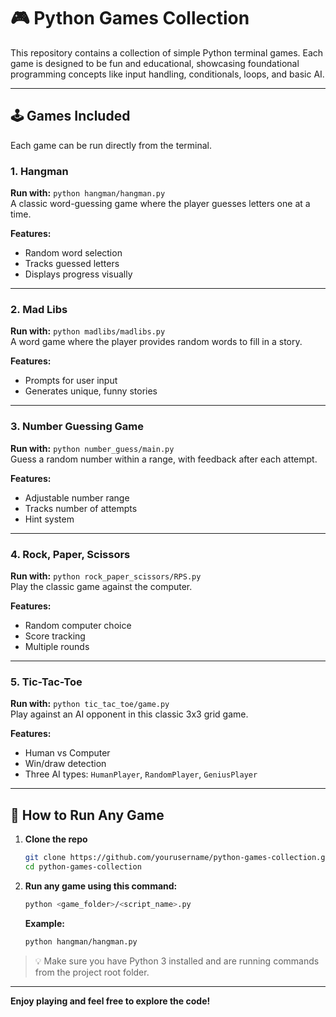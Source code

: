 # 🎮 Python Games Collection

This repository contains a collection of simple Python terminal games. Each game is designed to be fun and educational, showcasing foundational programming concepts like input handling, conditionals, loops, and basic AI.

---

## 🕹️ Games Included

Each game can be run directly from the terminal.

### 1. Hangman
**Run with:** `python hangman/hangman.py`  
A classic word-guessing game where the player guesses letters one at a time.

**Features:**
- Random word selection  
- Tracks guessed letters  
- Displays progress visually

---

### 2. Mad Libs
**Run with:** `python madlibs/madlibs.py`  
A word game where the player provides random words to fill in a story.

**Features:**
- Prompts for user input  
- Generates unique, funny stories

---

### 3. Number Guessing Game
**Run with:** `python number_guess/main.py`  
Guess a random number within a range, with feedback after each attempt.

**Features:**
- Adjustable number range  
- Tracks number of attempts  
- Hint system

---

### 4. Rock, Paper, Scissors
**Run with:** `python rock_paper_scissors/RPS.py`  
Play the classic game against the computer.

**Features:**
- Random computer choice  
- Score tracking  
- Multiple rounds

---

### 5. Tic-Tac-Toe
**Run with:** `python tic_tac_toe/game.py`  
Play against an AI opponent in this classic 3x3 grid game.

**Features:**
- Human vs Computer  
- Win/draw detection  
- Three AI types: `HumanPlayer`, `RandomPlayer`, `GeniusPlayer`

---

## 🚀 How to Run Any Game

1. **Clone the repo**
   ```bash
   git clone https://github.com/yourusername/python-games-collection.git
   cd python-games-collection
   ```

2. **Run any game using this command:**
   ```bash
   python <game_folder>/<script_name>.py
   ```

   **Example:**
   ```bash
   python hangman/hangman.py
   ```

> 💡 Make sure you have Python 3 installed and are running commands from the project root folder.

---

**Enjoy playing and feel free to explore the code!**
